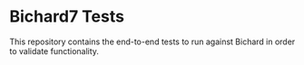 # Bichard7 Tests

This repository contains the end-to-end tests to run against Bichard in order to validate functionality.
